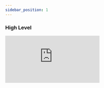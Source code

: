```yaml
---
sidebar_position: 1
---
```


### High Level

![V1Diagram](https://githubusercontent.com/teaglebuilt/homelab/main/docs/docs/overview.md)
